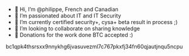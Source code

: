 - 👋 Hi, I’m @philippe, French and Canadian
- 👀 I’m passionated about IT and IT Security
- 🌱 I’m currently certified security+, cysa+ beta result in process ;)
- 💞️ I’m looking to collaborate on sharing knowledge
- 👋 Donations for the work done BTC accepted :)

bc1qpk4thsrsxx9nnykhg6jvasuvezml7c767pkxfj34fn60qjautjnqu5ncpu

<!---
philippe75004/philippe75004 is a ✨ special ✨ repository because its `README.md` (this file) appears on your GitHub profile.
You can click the Preview link to take a look at your changes.
--->
